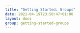 ```yaml
---
title: "Getting Started: Groups"
date: 2021-04-19T23:50:47+01:00
layout: docs
group: getting-started-groups
---
```


